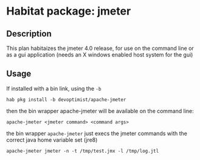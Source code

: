 # Habitat package: jmeter

## Description

This plan habitaizes the jmeter 4.0 release, for use 
on the command line or as a gui application (needs an X windows
 enabled host system for the gui)


## Usage
If installed with a bin link, using the `-b`

```
hab pkg install -b devoptimist/apache-jmeter
```
then the bin wrapper apache-jmeter will be available on
the command line:
```
apache-jmeter <jmeter command> <command args>
```

the bin wrapper `apache-jmeter` just execs the jmeter commands
with the correct java home variable set (jre8)

```
apache-jmeter jmeter -n -t /tmp/test.jmx -l /tmp/log.jtl
```
